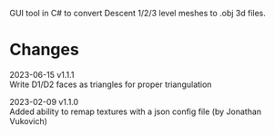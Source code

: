 GUI tool in C# to convert Descent 1/2/3 level meshes to .obj 3d files.

# Changes

2023-06-15 v1.1.1 \
Write D1/D2 faces as triangles for proper triangulation

2023-02-09 v1.1.0 \
Added ability to remap textures with a json config file (by Jonathan Vukovich)
